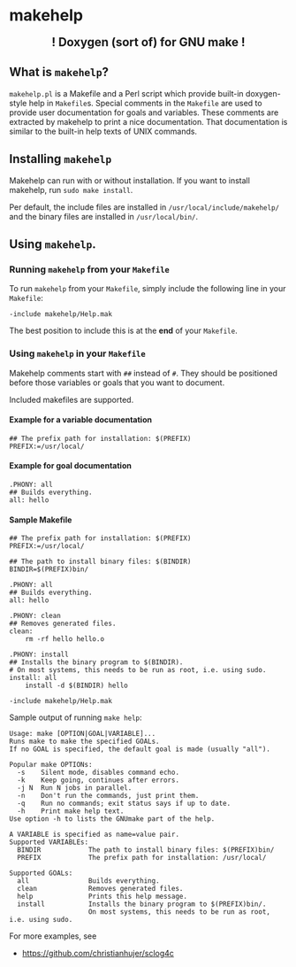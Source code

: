 # makehelp

<div style="font-size: 150%; font-weight: bold; text-align: center;">! Doxygen (sort of) for GNU make !</div>

## What is `makehelp`?
`makehelp.pl` is a Makefile and a Perl script which provide built-in doxygen-style help in `Makefile`s.
Special comments in the `Makefile` are used to provide user documentation for goals and variables.
These comments are extracted by makehelp to print a nice documentation.
That documentation is similar to the built-in help texts of UNIX commands.


## Installing `makehelp`
Makehelp can run with or without installation.
If you want to install makehelp, run `sudo make install`.

Per default, the include files are installed in `/usr/local/include/makehelp/` and the binary files are installed in `/usr/local/bin/`.

## Using `makehelp`.

### Running `makehelp` from your `Makefile`
To run `makehelp` from your `Makefile`, simply include the following line in your `Makefile`:

~~~~make
-include makehelp/Help.mak
~~~~

The best position to include this is at the **end** of your `Makefile`.

### Using `makehelp` in your `Makefile`
Makehelp comments start with `##` instead of `#`.
They should be positioned before those variables or goals that you want to document.

Included makefiles are supported.

#### Example for a variable documentation

~~~~make
## The prefix path for installation: $(PREFIX)
PREFIX:=/usr/local/
~~~~

#### Example for goal documentation

~~~~make
.PHONY: all
## Builds everything.
all: hello
~~~~

#### Sample Makefile

~~~~make
## The prefix path for installation: $(PREFIX)
PREFIX:=/usr/local/

## The path to install binary files: $(BINDIR)
BINDIR=$(PREFIX)bin/

.PHONY: all
## Builds everything.
all: hello

.PHONY: clean
## Removes generated files.
clean:
	rm -rf hello hello.o

.PHONY: install
## Installs the binary program to $(BINDIR).
# On most systems, this needs to be run as root, i.e. using sudo.
install: all
	install -d $(BINDIR) hello

-include makehelp/Help.mak
~~~~

Sample output of running `make help`:

~~~~none
Usage: make [OPTION|GOAL|VARIABLE]...
Runs make to make the specified GOALs.
If no GOAL is specified, the default goal is made (usually "all").

Popular make OPTIONs:
  -s    Silent mode, disables command echo.
  -k    Keep going, continues after errors.
  -j N  Run N jobs in parallel.
  -n    Don't run the commands, just print them.
  -q    Run no commands; exit status says if up to date.
  -h    Print make help text.
Use option -h to lists the GNUmake part of the help.

A VARIABLE is specified as name=value pair.
Supported VARIABLEs:
  BINDIR            The path to install binary files: $(PREFIX)bin/
  PREFIX            The prefix path for installation: /usr/local/

Supported GOALs:
  all               Builds everything.
  clean             Removes generated files.
  help              Prints this help message.
  install           Installs the binary program to $(PREFIX)bin/.
                    On most systems, this needs to be run as root, i.e. using sudo.
~~~~

For more examples, see
* https://github.com/christianhujer/sclog4c

